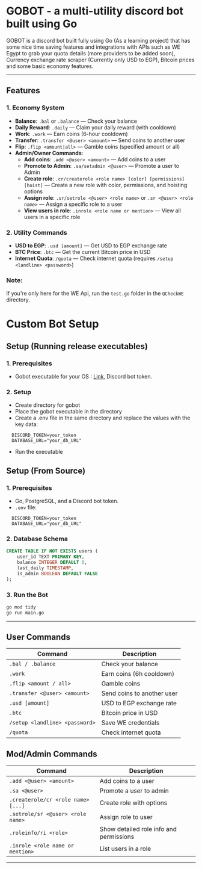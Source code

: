 # GOBOT - a multi-utility discord bot built using Go

GOBOT is a discord bot built fully using Go (As a learning project) that has some nice time saving features and integrations with APIs such as WE Egypt
to grab your quota details (more providers to be added soon), Currency exchange rate scraper (Currently only USD to EGP), Bitcoin prices and some basic
economy features.

---

## **Features**

### **1. Economy System**
- **Balance**: `.bal` or `.balance` — Check your balance
- **Daily Reward**: `.daily` — Claim your daily reward (with cooldown)
- **Work**: `.work` — Earn coins (6-hour cooldown)
- **Transfer**: `.transfer <@user> <amount>` — Send coins to another user
- **Flip**: `.flip <amount|all>` — Gamble coins (specified amount or all)
- **Admin/Owner Commands**:
  - **Add coins**: `.add <@user> <amount>` — Add coins to a user 
  - **Promote to Admin**: `.sa/setadmin <@user>` — Promote a user to Admin
  - **Create role**: `.cr/createrole <role name> [color] [permissions] [hoist]` — Create a new role with color, permissions, and hoisting options
  - **Assign role**: `.sr/setrole <@user> <role name>` or `.sr <@user> <role name>` — Assign a specific role to a user
  - **View users in role**: `.inrole <role name or mention>` — View all users in a specific role

### **2. Utility Commands**
- **USD to EGP**: `.usd [amount]` — Get USD to EGP exchange rate
- **BTC Price**: `.btc` — Get the current Bitcoin price in USD
- **Internet Quota**: `/quota` — Check internet quota (requires `/setup <landline> <password>`)

### **Note:**
If you're only here for the WE Api, run the `test.go` folder in the `QCheckWE` directory.


# Custom Bot Setup

## Setup (Running release executables)
### **1. Prerequisites**
- Gobot executable for your OS : [Link](https://github.com/a04k/GoDiscord/releases), Discord bot token.
### **2. Setup**
- Create directory for gobot
- Place the gobot executable in the directory
- Create a .env file in the same directory and replace the values with the key data:
  
```env
  DISCORD_TOKEN=your_token
  DATABASE_URL="your_db_URL"
```
- Run the executable


## Setup (From Source)

### **1. Prerequisites**
- Go, PostgreSQL, and a Discord bot token.
- `.env` file:
  
```env
  DISCORD_TOKEN=your_token
  DATABASE_URL="your_db_URL"
```

### **2. Database Schema**
```sql
CREATE TABLE IF NOT EXISTS users (
    user_id TEXT PRIMARY KEY,
    balance INTEGER DEFAULT 0,
    last_daily TIMESTAMP,
    is_admin BOOLEAN DEFAULT FALSE
);
```

### **3. Run the Bot**
```bash
go mod tidy
go run main.go
```

---

## User Commands
| Command                              | Description                        |
|--------------------------------------|------------------------------------|
| `.bal / .balance`                    | Check your balance                 |
| `.work`                              | Earn coins (6h cooldown)           |
| `.flip <amount / all>`               | Gamble coins                       |
| `.transfer <@user> <amount>`         | Send coins to another user         |
| `.usd [amount]`                      | USD to EGP exchange rate           |
| `.btc`                               | Bitcoin price in USD               |
| `/setup <landline> <password>`       | Save WE credentials                |
| `/quota`                             | Check internet quota               |

## Mod/Admin Commands
| Command                              | Description                                |
|--------------------------------------|--------------------------------------------|
| `.add <@user> <amount>`              | Add coins to a user                        |
| `.sa <@user>`                        | Promote a user to admin                    |
| `.createrole/cr <role name> [...]`      | Create role with options                   |
| `.setrole/sr <@user> <role name>`    | Assign role to user                        |
| `.roleinfo/ri <role>`                | Show detailed role info and permissions    |
| `.inrole <role name or mention>`     | List users in a role                       |

---
